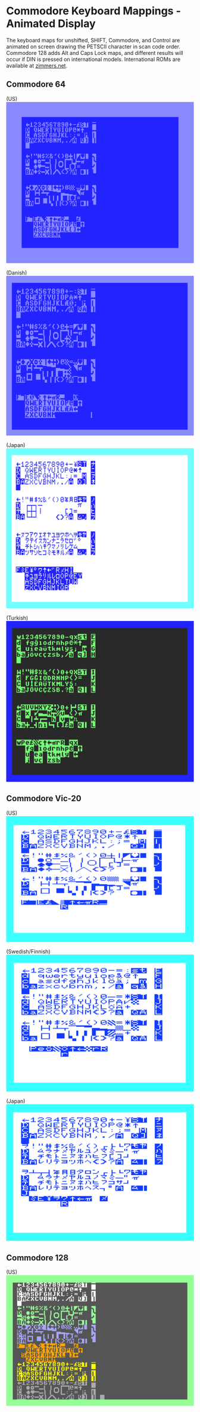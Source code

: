 # Commodore Keyboard Mappings - Animated Display

The keyboard maps for unshifted, SHIFT, Commodore, and Control are animated on screen drawing the PETSCII character in scan code order.  Commodore 128 adds Alt and Caps Lock maps, and different results will occur if DIN is pressed on international models.  International ROMs are available at [zimmers.net](https://zimmers.net/anonftp/pub/cbm/firmware/).

## Commodore 64 

(US)
![64keymaps.png](media/64keymaps.png)

(Danish)
![64danish.png](media/64danish.png)

(Japan)
![64japan.png](media/64japan.png)

(Turkish)
![64turkish.png](media/64turkish.png)

## Commodore Vic-20

(US)
![20keymaps.png](media/20keymaps.png)

(Swedish/Finnish)
![20swedish.png](media/20swedish.png)

(Japan)
![20japan.png](media/20japan.png)

## Commodore 128

(US)
![128keymaps.png](media/128keymaps.png)
